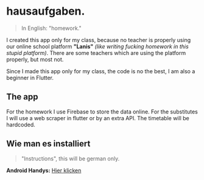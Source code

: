# hausaufgaben.

>In English: "homework."

I created this app only for my class, because no teacher is properly using our online school platform **"Lanis"**  _(like writing fucking homework in this stupid platform)_. There are some teachers which are using the platform properly, but most not.

Since I made this app only for my class, the code is no the best, I am also a beginner in Flutter.

## The app

For the homework I use Firebase to store the data online. For the substitutes I will use a web scraper in flutter or by an extra API. The timetable will be hardcoded.

## Wie man es installiert

>"Instructions", this will be german only.

**Android Handys:** [Hier klicken](./Anleitung_android.md)
